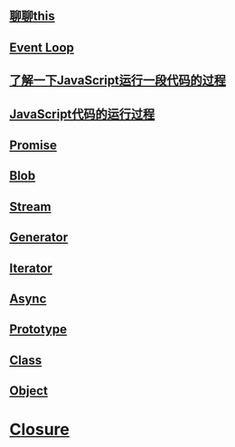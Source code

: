 ## [聊聊this](../js/this.md)

## [Event Loop](../js/eventLoop)

## [了解一下JavaScript运行一段代码的过程](../js/running-process)

## [JavaScript代码的运行过程](../js/running-process-new)

## [Promise](../js/Promise)

## [Blob](../js/Blob)

## [Stream](../js/Stream)

## [Generator](../js/Generator)

## [Iterator](../js/Iterator)

## [Async](../js/Async)

## [Prototype](../js/Prototype)

## [Class](../js/Class)

## [Object](../js/Object)

# [Closure](../js/Closure.md)


